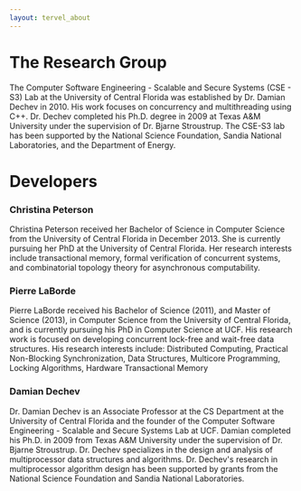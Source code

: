 ```yaml
---
layout: tervel_about
---
```


# The Research Group

The Computer Software Engineering - Scalable and Secure Systems (CSE - S3) Lab at the University of Central Florida was established by Dr. Damian Dechev in 2010. His work focuses on concurrency and multithreading using C++. Dr. Dechev completed his Ph.D. degree in 2009 at Texas A&M University under the supervision of Dr. Bjarne Stroustrup. The CSE-S3 lab has been supported by the National Science Foundation, Sandia National Laboratories, and the Department of Energy.

# Developers
<h3> Christina Peterson</h3>
Christina Peterson received her Bachelor of Science in Computer Science from the University of Central Florida in December 2013. She is currently pursuing her PhD at the University of Central Florida. Her research interests include transactional memory, formal verification of concurrent systems, and combinatorial topology theory for asynchronous computability.

<h3> Pierre LaBorde </h3>
Pierre LaBorde received his Bachelor of Science (2011), and Master of Science (2013), in Computer Science from the University of Central Florida, and is currently pursuing his PhD in Computer Science at UCF. His research work is focused on developing concurrent lock-free and wait-free data structures. His research interests include:
Distributed Computing, Practical Non-Blocking Synchronization, Data Structures, Multicore Programming, Locking Algorithms, Hardware Transactional Memory

<h3> Damian Dechev</h3>
Dr. Damian Dechev is an Associate Professor at the CS Department at the University of Central Florida and the founder of the Computer Software Engineering - Scalable and Secure Systems Lab at UCF. Damian completed his Ph.D. in 2009 from Texas A&M University under the supervision of Dr. Bjarne Stroustrup. Dr. Dechev specializes in the design and analysis of multiprocessor data structures and algorithms. Dr. Dechev's research in multiprocessor algorithm design has been supported by grants from the National Science Foundation and Sandia National Laboratories.
